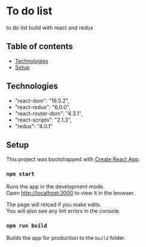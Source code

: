 # To do list

to do list build with react and redux

## Table of contents

- [Technologies](#technologies)
- [Setup](#setup)

## Technologies

- "react-dom": "16.5.2",
- "react-redux": "6.0.0",
- "react-router-dom": "4.3.1",
- "react-scripts": "2.1.3",
- "redux": "4.0.1"

## Setup

This project was bootstrapped with [Create React App](https://github.com/facebook/create-react-app).

### `npm start`

Runs the app in the development mode.<br>
Open [http://localhost:3000](http://localhost:3000) to view it in the browser.

The page will reload if you make edits.<br>
You will also see any lint errors in the console.

### `npm run build`

Builds the app for production to the `build` folder.<br>


